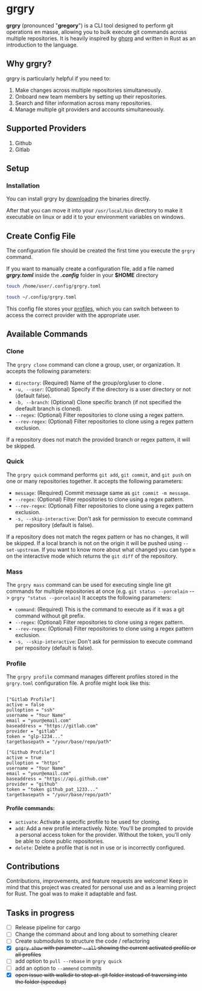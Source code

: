 
#  grgry

  

**grgry** (pronounced "**gregory**") is a CLI tool designed to perform git operations en masse, allowing you to bulk execute git commands across multiple repositories. It is heavily inspired by [ghorg](https://github.com/gabrie30/ghorg) and written in Rust as an introduction to the language.

##  Why grgry?

grgry is particularly helpful if you need to:
1. Make changes across multiple repositories simultaneously.
2. Onboard new team members by setting up their repositories.
3. Search and filter information across many repositories.
4. Manage multiple git providers and accounts simultaneously.

##  Supported Providers
1. Github
2. Gitlab

##  Setup

###  Installation
You can install grgry by [downloading](https://github.com/yingrjimsch/grgry/releases) the binaries directly.

After that you can move it into your `/usr/local/bin` directory to make it executable on linux or add it to your environment variables on windows.


##  Create Config File
The configuration file should be created the first time you execute the `grgry` command.


If you want to manually create a configuration file, add a file named ***grgry.toml*** inside the ***.config*** folder in your **$HOME** directory
```bash
touch /home/user/.config/grgry.toml
```
```bash
touch ~/.config/grgry.toml
```
 This config file stores your [profiles](#Profile), which you can switch between to access the correct provider with the appropriate user.
  
## Available Commands

### Clone
The `grgry clone` command can clone a group, user, or organization. It accepts the following parameters:
- `directory`: (Required) Name of the group/org/user to clone .
- `-u, --user`: (Optional) Specify if the directory is a user directory or not (default false).
- `-b, --branch`: (Optional) Clone specific branch (if not specified the deefault branch is cloned).
- `--regex`: (Optional) Filter repositories to clone using a regex pattern.
- `--rev-regex`: (Optional) Filter repositories to clone using a regex pattern exclusion.

If a repository does not match the provided branch or regex pattern, it will be skipped.

### Quick
The `grgry quick` command performs `git add`, `git commit`, and `git push` on one or many repositories together. It accepts the following parameters:
- `message`: (Required) Commit message same as `git commit -m message`.
- `--regex`: (Optional) Filter repositories to clone using a regex pattern.
- `--rev-regex`: (Optional) Filter repositories to clone using a regex pattern exclusion.
- `-s, --skip-interactive`: Don't ask for permission to execute command per repository (default is false).

If a repository does not match the regex pattern or has no changes, it will be skipped. 
If a local branch is not on the origin it will be pushed using `--set-upstream`.
If you want to know more about what changed you can type `m` on the interactive mode which returns the `git diff` of the repository.

### Mass
The `grgry mass` command can be used for executing single line git commands for multiple repositories at once (e.g. `git status --porcelain` --> `grgry "status --porcelain`) It accepts the following parameters:
- `command`: (Required) This is the command to execute as if it was a git command without git prefix.
- `--regex`: (Optional) Filter repositories to clone using a regex pattern.
- `--rev-regex`: (Optional) Filter repositories to clone using a regex pattern exclusion.
- `-s, --skip-interactive`: Don't ask for permission to execute command per repository (default is false).

### Profile

The `grgry profile` command manages different profiles stored in the `grgry.toml` configuration file. A profile might look like this:

<pre><code> 
["Gitlab Profile"] 
active = false 
pulloption = "ssh" 
username = "Your Name" 
email = "your@email.com" 
baseaddress = "https://gitlab.com" 
provider = "gitlab" 
token = "glp-1234..." 
targetbasepath = "/your/base/repo/path" 

["Github Profile"] 
active = true 
pulloption = "https" 
username = "Your Name" 
email = "your@email.com" 
baseaddress = "https://api.github.com" 
provider = "github" 
token = "token github_pat_1233..." 
targetbasepath = "/your/base/repo/path" 
</code></pre>

#### Profile commands:
-  `activate`:  Activate a specific profile to be used for cloning.
-  `add`:  Add a new profile interactively. Note: You'll be prompted to provide a personal access token for the provider. Without the token, you'll only be able to clone public repositories.
-  `delete`:  Delete a profile that is not in use or is incorrectly configured.

## Contributions

Contributions, improvements, and feature requests are welcome! Keep in mind that this project was created for personal use and as a learning project for Rust. The goal was to make it adaptable and fast.

## Tasks in progress
- [ ] Release pipeline for cargo
- [ ] Change the command about and long about to something clearer
- [ ] Create submodules to structure the code / refactoring
- [x] <del>`grgry show` with parameter `--all` showing the current activated profile or all profiles</del>
- [ ] add option to `pull --rebase` in `grgry quick`
- [ ] add an option to `--ammend` commits
- [x] <del>open issue with walkdir to stop at .git folder instead of traversing into the folder (speedup)</del>
